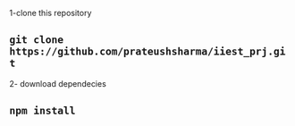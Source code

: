 
1-clone this repository
## ` git clone https://github.com/prateushsharma/iiest_prj.git `
2- download dependecies
## ` npm install `
